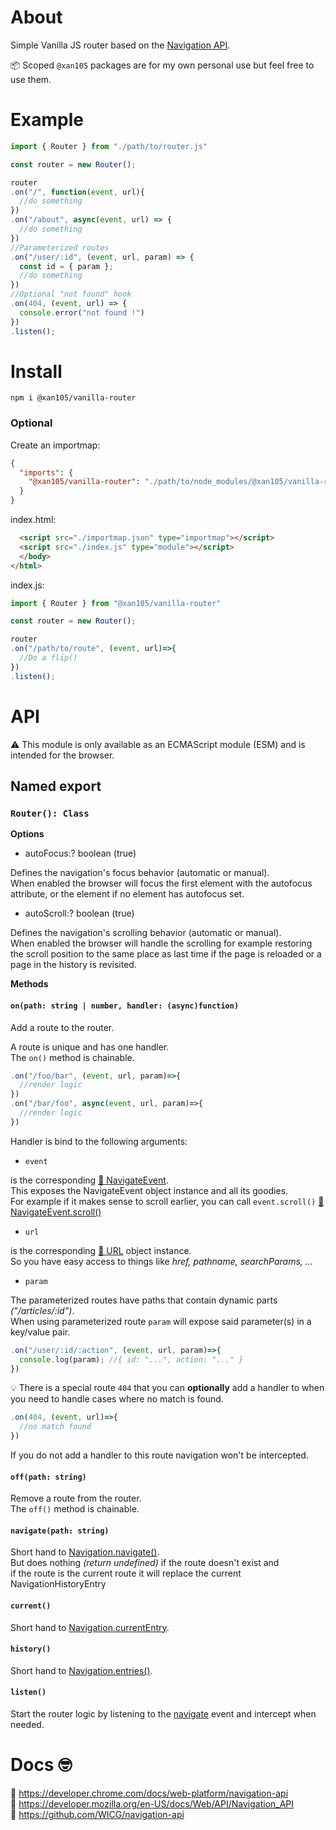 About
=====

Simple Vanilla JS router based on the [Navigation API](https://developer.mozilla.org/en-US/docs/Web/API/Navigation_API).<br/>

📦 Scoped `@xan105` packages are for my own personal use but feel free to use them.

Example
=======

```js
import { Router } from "./path/to/router.js"

const router = new Router();

router
.on("/", function(event, url){
  //do something
})
.on("/about", async(event, url) => {
  //do something
})
//Parameterized routes
.on("/user/:id", (event, url, param) => {
  const id = { param };
  //do something
})
//Optional "not found" hook
.on(404, (event, url) => {
  console.error("not found !")
})
.listen();
```

Install
=======

```
npm i @xan105/vanilla-router
```

### Optional 

Create an importmap:

```json
{
  "imports": {
    "@xan105/vanilla-router": "./path/to/node_modules/@xan105/vanilla-router/dist/router.min.js"
  }
}
```

index.html:

```html
  <script src="./importmap.json" type="importmap"></script>
  <script src="./index.js" type="module"></script>
  </body>
</html>
```

index.js:

```js
import { Router } from "@xan105/vanilla-router"

const router = new Router();

router
.on("/path/to/route", (event, url)=>{
  //Do a flip()
})
.listen();
```

API
===

⚠️ This module is only available as an ECMAScript module (ESM) and is intended for the browser.

## Named export

### `Router(): Class`

**Options**

- autoFocus:? boolean (true)
 
Defines the navigation's focus behavior (automatic or manual).<br/>
When enabled the browser will focus the first element with the autofocus attribute, or the <body> element if no element has autofocus set.

- autoScroll:? boolean (true)

Defines the navigation's scrolling behavior (automatic or manual).<br/>
When enabled the browser will handle the scrolling for example restoring the scroll position to the same place as last time if the page is reloaded or a page in the history is revisited.

**Methods**

#### `on(path: string | number, handler: (async)function)`

Add a route to the router.

A route is unique and has one handler.<br/>
The `on()` method is chainable.

```js
.on("/foo/bar", (event, url, param)=>{
  //render logic
})
.on("/bar/foo", async(event, url, param)=>{
  //render logic
})
```

Handler is bind to the following arguments:

- `event`

is the corresponding [📖 NavigateEvent](https://developer.mozilla.org/en-US/docs/Web/API/NavigateEvent).<br/>
This exposes the NavigateEvent object instance and all its goodies.<br/>
For example if it makes sense to scroll earlier, you can call `event.scroll()` [📖 NavigateEvent.scroll()](https://developer.mozilla.org/en-US/docs/Web/API/NavigateEvent/scroll)

- `url` 

is the corresponding [📖 URL](https://developer.mozilla.org/en-US/docs/Web/API/URL) object instance.<br/>
So you have easy access to things like _href, pathname, searchParams, ..._

- `param`

The parameterized routes have paths that contain dynamic parts _("/articles/:id")_.<br/>
When using parameterized route `param` will expose said parameter(s) in a key/value pair.

```js
.on("/user/:id/:action", (event, url, param)=>{
  console.log(param); //{ id: "...", action: "..." }
})
```


💡 There is a special route `404` that you can **optionally** add a handler to when you need to handle cases where no match is found.

```js
.on(404, (event, url)=>{ 
  //no match found
})
```

If you do not add a handler to this route navigation won't be intercepted.

#### `off(path: string)`

Remove a route from the router.<br/>
The `off()` method is chainable.

#### `navigate(path: string)`

Short hand to [Navigation.navigate()](https://developer.mozilla.org/en-US/docs/Web/API/Navigation/navigate).<br/>
But does nothing _(return undefined)_ if the route doesn't exist and<br/>
if the route is the current route it will replace the current NavigationHistoryEntry

#### `current()`

Short hand to [Navigation.currentEntry](https://developer.mozilla.org/en-US/docs/Web/API/Navigation/currentEntry).
  
#### `history()`

Short hand to [Navigation.entries()](https://developer.mozilla.org/en-US/docs/Web/API/Navigation/entries).

#### `listen()`

Start the router logic by listening to the [navigate](https://developer.mozilla.org/en-US/docs/Web/API/Navigation/navigate_event) event and intercept when needed.

Docs 🤓
=======

📖 https://developer.chrome.com/docs/web-platform/navigation-api<br/>
📖 https://developer.mozilla.org/en-US/docs/Web/API/Navigation_API<br/> 
📖 https://github.com/WICG/navigation-api